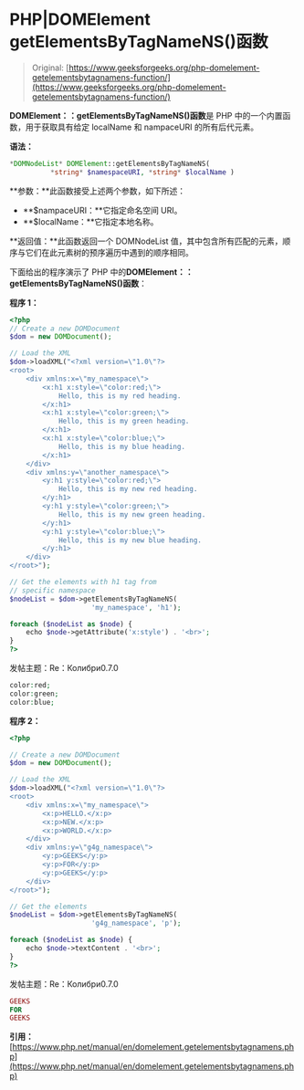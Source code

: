 # PHP|DOMElement getElementsByTagNameNS()函数

> Original: [https://www.geeksforgeeks.org/php-domelement-getelementsbytagnamens-function/](https://www.geeksforgeeks.org/php-domelement-getelementsbytagnamens-function/)

**DOMElement：：getElementsByTagNameNS()函数**是 PHP 中的一个内置函数，用于获取具有给定 localName 和 nampaceURI 的所有后代元素。

**语法：**

```php
*DOMNodeList* DOMElement::getElementsByTagNameNS( 
          *string* $namespaceURI, *string* $localName )
```

**参数：**此函数接受上述两个参数，如下所述：

*   **$nampaceURI：**它指定命名空间 URI。
*   **$localName：**它指定本地名称。

**返回值：**此函数返回一个 DOMNodeList 值，其中包含所有匹配的元素，顺序与它们在此元素树的预序遍历中遇到的顺序相同。

下面给出的程序演示了 PHP 中的**DOMElement：：getElementsByTagNameNS()函数**：

**程序 1：**

```php
<?php
// Create a new DOMDocument
$dom = new DOMDocument();

// Load the XML
$dom->loadXML("<?xml version=\"1.0\"?>
<root>
    <div xmlns:x=\"my_namespace\">
        <x:h1 x:style=\"color:red;\">
            Hello, this is my red heading.
        </x:h1>
        <x:h1 x:style=\"color:green;\">
            Hello, this is my green heading.
        </x:h1>
        <x:h1 x:style=\"color:blue;\">
            Hello, this is my blue heading.
        </x:h1>
    </div>
    <div xmlns:y=\"another_namespace\">
        <y:h1 y:style=\"color:red;\">
            Hello, this is my new red heading.
        </y:h1>
        <y:h1 y:style=\"color:green;\">
            Hello, this is my new green heading.
        </y:h1>
        <y:h1 y:style=\"color:blue;\">
            Hello, this is my new blue heading.
        </y:h1>
    </div>
</root>");

// Get the elements with h1 tag from
// specific namespace
$nodeList = $dom->getElementsByTagNameNS(
                    'my_namespace', 'h1');

foreach ($nodeList as $node) {
    echo $node->getAttribute('x:style') . '<br>';
}
?>
```

发帖主题：Re：Колибри0.7.0

```php
color:red;
color:green;
color:blue;
```

**程序 2：**

```php
<?php

// Create a new DOMDocument
$dom = new DOMDocument();

// Load the XML
$dom->loadXML("<?xml version=\"1.0\"?>
<root>
    <div xmlns:x=\"my_namespace\">
        <x:p>HELLO.</x:p>
        <x:p>NEW.</x:p>
        <x:p>WORLD.</x:p>
    </div>
    <div xmlns:y=\"g4g_namespace\">
        <y:p>GEEKS</y:p>
        <y:p>FOR</y:p>
        <y:p>GEEKS</y:p>
    </div>
</root>");

// Get the elements
$nodeList = $dom->getElementsByTagNameNS(
                    'g4g_namespace', 'p');

foreach ($nodeList as $node) {
    echo $node->textContent . '<br>';
}
?>
```

发帖主题：Re：Колибри0.7.0

```php
GEEKS
FOR
GEEKS
```

**引用：**[https://www.php.net/manual/en/domelement.getelementsbytagnamens.php](https://www.php.net/manual/en/domelement.getelementsbytagnamens.php)